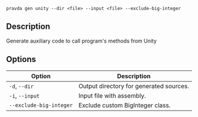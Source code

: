 <!--
THIS FILE IS GENERATED. DO NOT EDIT MANUALLY!
-->

```pravda gen unity --dir <file> --input <file> --exclude-big-integer```

## Description
Generate auxiliary code to call program's methods from Unity
## Options

|Option|Description|
|----|----|
|`-d`, `--dir`|Output directory for generated sources.
|`-i`, `--input`|Input file with assembly.
|`--exclude-big-integer`|Exclude custom BigInteger class.
